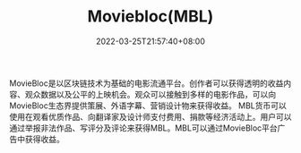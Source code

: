 ﻿---
weight: 
title: "Moviebloc(MBL)"
description: "MovieBloc是以区块链技术为基础的电影流通平台"
date: 2022-03-25T21:57:40+08:00
lastmod: 2022-03-25T16:45:40+08:00
draft: false
authors: ["Metabd"]
featuredImage: "movieblocmbl.webp"
link: ""
tags: ["数字代币","Moviebloc(MBL)"]
categories: ["navigation"]
navigation: ["数字代币"]
lightgallery: true
toc: true
pinned: false
recommend: false
recommend1: false
---
MovieBloc是以区块链技术为基础的电影流通平台。创作者可以获得透明的收益内容、观众数据以及公平的上映机会。观众可以接触到多样的电影作品，可以向MovieBloc生态界提供策展、外语字幕、营销设计物来获得收益。
MBL货币可以使用在观看优质作品、向翻译家及设计师支付费用、捐款等经济活动上。用户可以通过举报非法作品、写评分及评论来获得MBL。MBL可以通过MovieBloc平台广告中获得收益。
